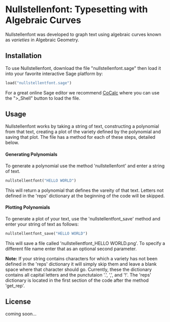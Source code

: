 # Nullstellenfont: Typesetting with Algebraic Curves
Nullstellenfont was developed to graph text using algebraic curves known as *varieties* in Algebraic Geometry. 

## Installation 
To use Nullstellenfont, download the file "nullstellenfont.sage" then load it into your favorite interactive Sage platform by:

```python
load("nullstellentfont.sage")
```

For a great online Sage editor we recommend [CoCalc](https://cocalc.com) where you can use the ">_Shell" button to load the file. 

## Usage 

Nullstellenfont works by taking a string of text, constructing a polynomial from that text, creating a plot of the variety defined by the polynomial and saving that plot. The file has a method for each of these steps, detailed below. 

#### Generating Polynomials
To generate a polynomial use the method 'nullstellenfont' and enter a string of text.
```python
nullstellentfont("HELLO WORLD")
```
This will return a polynomial that defines the vareity of that text. Letters not defined in the 'reps' dictionary at the beginning of the code will be skipped. 

#### Plotting Polynomials
To generate a plot of your text, use the 'nullstellentfont_save' method and enter your string of text as follows:
```python 
nullstellentfont_save("HELLO WORLD")
```
This will save a file called 'nullstellentfont_HELLO WORLD.png'. To specify a different file name enter that as an optional second parameter. 

__Note:__ If your string contains characters for which a variety has not been defined in the 'reps' dictionary it will simply skip them and leave a blank space where that character should go. Currently, these the dictionary contains all capital letters and the punctutaion '.', ',', and '!'. The 'reps' dictionary is located in the first section of the code after the method 'get_rep'. 

## License 

coming soon...
